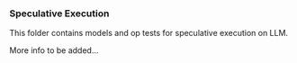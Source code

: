 ### Speculative Execution

This folder contains models and op tests for speculative execution on LLM.

More info to be added...
